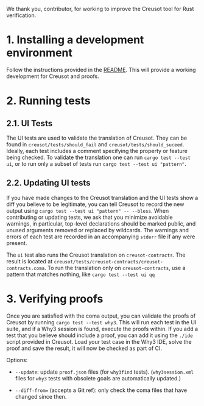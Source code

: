We thank you, contributor, for working to improve the Creusot tool for Rust verification.

# 1. Installing a development environment

Follow the instructions provided in the [README](./README.md). This will provide a working development for Creusot and proofs.

# 2. Running tests

## 2.1. UI Tests

The UI tests are used to validate the translation of Creusot. They can be found in `creusot/tests/should_fail` and `creusot/tests/should_suceed`.
Ideally, each test includes a comment specifying the property or feature being checked.
To validate the translation one can run `cargo test --test ui`, or to run only a subset of tests run `cargo test --test ui "pattern"`.

## 2.2. Updating UI tests

If you have made changes to the Creusot translation and the UI tests show a diff you believe to be legitimate, you can tell Creusot to record the new output using `cargo test --test ui "pattern" -- --bless`.
When contributing or updating tests, we ask that you minimize avoidable warnings, in particular, top-level declarations should be marked public, and unused arguments removed or replaced by wildcards.
The warnings and errors of each test are recorded in an accompanying `stderr` file if any were present.

The `ui` test also runs the Creusot translation on `creusot-contracts`.
The result is located at `creusot/tests/creusot-contracts/creusot-contracts.coma`.
To run the translation only on `creusot-contracts`, use a pattern that matches nothing, like `cargo test --test ui qq`

# 3. Verifying proofs

Once you are satisfied with the coma output, you can validate the proofs of Creusot by running `cargo test --test why3`. This will run each test in the UI suite, and if a Why3 session is found, execute the proofs within.
If you add a test that you believe should include a proof, you can add it using the `./ide` script provided in Creusot.
Load your test case in the Why3 IDE, solve the proof and save the result, it will now be checked as part of CI.

Options:

- `--update`: update `proof.json` files (for `why3find` tests). (`why3session.xml` files
    for `why3` tests with obsolete goals are automatically updated.)

- `--diff-from=` (accepts a Git ref): only check the coma files that have changed since then.
